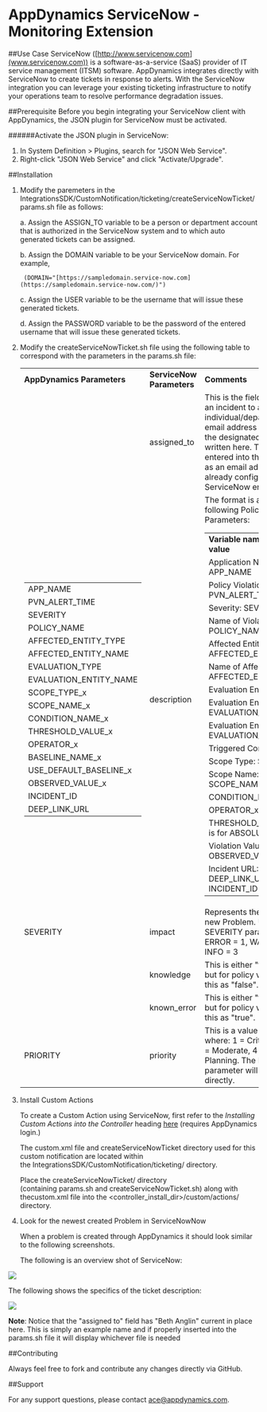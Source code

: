 # AppDynamics ServiceNow - Monitoring Extension


##Use Case
ServiceNow ([http://www.servicenow.com](www.servicenow.com)) is a software-as-a-service (SaaS) provider of IT service management (ITSM) software.
AppDynamics integrates directly with ServiceNow to create tickets in response to alerts. With the ServiceNow integration you can leverage 
your existing ticketing infrastructure to notify your operations team to resolve performance degradation issues.

##Prerequisite
Before you begin integrating your ServiceNow client with AppDynamics, the JSON plugin for ServiceNow must be activated. 

######Activate the JSON plugin in ServiceNow:  
1. In System Definition > Plugins, search for "JSON Web Service".
2. Right-click "JSON Web Service" and click "Activate/Upgrade".

##Installation
1. Modify the paremeters in the IntegrationsSDK/CustomNotification/ticketing/createServiceNowTicket/params.sh file as follows:

	a. Assign the ASSIGN\_TO variable to be a person or department account that is authorized in the ServiceNow system and to which auto generated tickets can be assigned.

	b. Assign the DOMAIN variable to be your ServiceNow domain. For example,

		(DOMAIN="[https://sampledomain.service-now.com](https://sampledomain.service-now.com/)")

	c. Assign the USER variable to be the username that will issue these generated tickets.

	d. Assign the PASSWORD variable to be the password of the entered username that will issue these generated tickets.

2. Modify the createServiceNowTicket.sh file using the following table to correspond with the parameters in the params.sh file:

	<table>
	<tr>
	<td><strong>AppDynamics Parameters</strong></td>
	<td><strong>ServiceNow Parameters</td>
	<td><strong>Comments</td>
	</tr>

	<tr>
	<td> </td>
	<td>assigned_to</td>
	<td>This is the field used to assign an incident to an individual/department. The email address or full name of the designated user can be written here. This should be entered into the params.sh file as an email address that is already configured in the ServiceNow environment.</td>
	</tr>
	
	<tr>
	<td>
	<table>
	
	<tr>
	<td>
	APP_NAME</td>
	</tr>
	
	<tr>
	<td>PVN_ALERT_TIME</td>
	</tr>
	
	<tr>
	<td>SEVERITY</td>
	</tr>
	
	<tr>
	<td>POLICY_NAME</td>
	</tr>
	
	<tr>
	<td>AFFECTED_ENTITY_TYPE</td>
	</tr>
	
	<tr>
	<td>AFFECTED_ENTITY_NAME</td>
	</tr>
	
	<tr>
	<td>EVALUATION_TYPE</td>
	</tr>
	
	<tr>
	<td>EVALUATION_ENTITY_NAME</td>
	</tr>
	
	<tr>
	<td>SCOPE_TYPE_x</td>
	</tr>
	
	<tr>
	<td>SCOPE_NAME_x</td>
	</tr>
	
	<tr>
	<td>CONDITION_NAME_x</td>
	</tr>
	
	<tr>
	<td>THRESHOLD_VALUE_x</td>
	</tr>
	
	<tr>
	<td>  
	 OPERATOR_x</td>
	</tr>
	
	<tr>
	<td>BASELINE_NAME_x</td>
	</tr>
	
	<tr>
	<td>USE_DEFAULT_BASELINE_x</td>
	</tr>
	
	<tr>
	<td>OBSERVED_VALUE_x</td>
	</tr>
	
	<tr>
	<td>INCIDENT_ID</td>
	</tr>
	
	<tr>
	<td>DEEP_LINK_URL</td>
	</tr>
	</table>
	</td>
	<td>description</td>
	<td>The format is as follows for the following Policy Violation Parameters:
	
	<table>
	
	<tr>
	<td><strong>Variable name: Variable value</strong></td>
	</tr>
	
	<tr>
	<td>Application Name: APP_NAME</td></td>
	</tr>
	
	<tr>
	<td>Policy Violation Alert Time: PVN_ALERT_TIME</td>
	</tr>
	
	<tr>
	<td>Severity: SEVERITY</td></td>
	</tr>
	
	<tr>
	<td>Name of Violated Policy: POLICY_NAME</td>
	</tr>
	
	<tr>
	<td>Affected Entity Type: AFFECTED_ENTITY_TYPE</td>
	</tr>
	
	<tr>
	<td>Name of Affected Entity: AFFECTED_ENTITY_NAME</td>
	</tr>
	
	<tr>
	<td>Evaluation Entity #x</td>
	</tr>
	
	<tr>
	<td>Evaluation Entity: EVALUATION_TYPE</td>
	</tr>
	
	<tr>
	<td>Evaluation Entity Name: EVALUATION_ENTITY_NAME</td>
	</tr>
	
	<tr>
	<td>Triggered Condition #x</td>
	</tr>
	
	<tr>
	<td>Scope Type: SCOPE_TYPE_x</td>
	</tr>
	
	<tr>
	<td>
	Scope Name: SCOPE_NAME_x</td>
	</tr>
	
	<tr>
	<td>CONDITION_NAME_x</td>
	</tr>
	
	<tr>
	<td>OPERATOR_x</td>
	</tr>
	
	<tr>
	<td>THRESHOLD_VALUE_x (this is for ABSOLUTE conditions)</td>
	</tr>
	
	<tr>
	<td>Violation Value: OBSERVED_VALUE_x</td>
	</tr>
	
	<tr>
	<td>Incident URL: DEEP_LINK_URL + INCIDENT_ID</td>
	</tr>
	
	</table>
	</td>
	</tr>
	
	<tr>
	<td>SEVERITY</td>
	<td>impact</td>
	<td>Represents the impact of the new Problem. Use the SEVERITY parameter where: ERROR = 1,  WARN = 2, and INFO = 3</td>
	</tr>
	
	<tr>
	<td></td>
	<td>knowledge</td>
	<td>This is either "true" or "false" but for policy violations, leave this as "false".</td>
	</tr>
	
	<tr>
	<td></td>
	<td>known_error</td>
	<td> This is either "true" or "false" but for policy violations, leave this as "true".</td>
	</tr>
	
	<tr>
	<td>PRIORITY</td>
	<td>priority</td>
	<td>This is a value from 1 to 5 where: 1 = Critical, 2 =  High, 3 = Moderate, 4 = Low, 5 = Planning. The PRIORITY parameter will fill this out directly.</td>
	</tr>
	
	</table>

2. Install Custom Actions

	To create a Custom Action using ServiceNow, first refer to the *Installing Custom Actions into the Controller* heading [here](http://docs.appdynamics.com/display/PRO12S/Configure+Custom+Notifications#ConfigureCustomNotifications-InstallingCustomActionsontheController) (requires AppDynamics login.)

	The custom.xml file and createServiceNowTicket directory used for this custom notification are located within the IntegrationsSDK/CustomNotification/ticketing/ directory.

	Place the createServiceNowTicket/ directory (containing params.sh and createServiceNowTicket.sh) along with thecustom.xml file into the \<controller\_install\_dir\>/custom/actions/ directory.

3. Look for the newest created Problem in ServiceNowNow

	When a problem is created through AppDynamics it should look similar to the following screenshots.

	The following is an overview shot of ServiceNow:

![](http://appsphere.appdynamics.com/t5/image/serverpage/image-id/79iACF72F41D128CE0A/image-size/original?v=mpbl-1&px=-1)

The following shows the specifics of the ticket description:

![](http://appsphere.appdynamics.com/t5/image/serverpage/image-id/81i308D08807E0BDDD9/image-size/original?v=mpbl-1&px=-1)

**Note**: Notice that the "assigned to" field has "Beth Anglin" current in place here. This is simply an example name and if properly inserted into the params.sh file it will display whichever file is needed

  

##Contributing

Always feel free to fork and contribute any changes directly via GitHub.


##Support

For any support questions, please contact ace@appdynamics.com.

